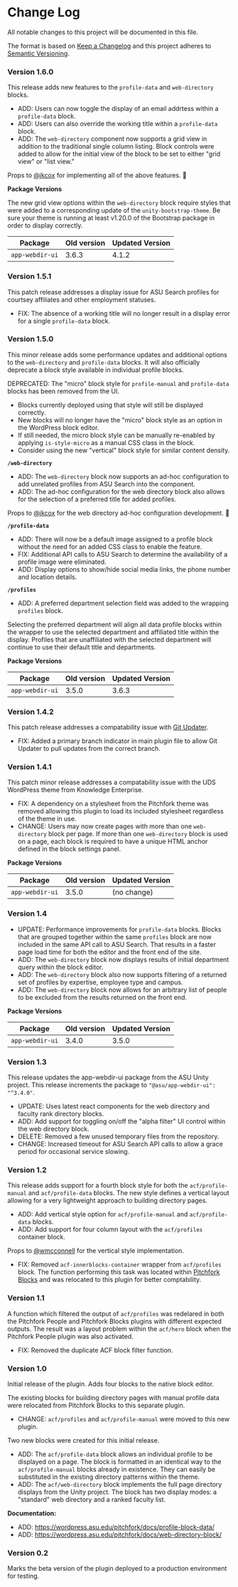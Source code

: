 # Change Log

All notable changes to this project will be documented in this file.

The format is based on [Keep a Changelog](http://keepachangelog.com/)
and this project adheres to [Semantic Versioning](http://semver.org/).

### Version 1.6.0

This release adds new features to the `profile-data` and `web-directory` blocks.

- ADD: Users can now toggle the display of an email addrtess within a `profile-data` block.
- ADD: Users can also override the working title within a `profile-data` block.
- ADD: The `web-directory` component now supports a grid view in addition to the traditional single column listing. Block controls were added to allow for the initial view of the block to be set to either "grid view" or "list view."

Props to [@jkcox](https://github.com/jkcox) for implementing all of the above features. :tada:

**Package Versions**

The new grid view options within the `web-directory` block require styles that were added to a corresponding update of the `unity-bootstrap-theme`. Be sure your theme is running at least v1.20.0 of the Bootstrap package in order to display correctly.

| Package         | Old version | Updated Version |
| --------------- | ----------- | --------------- |
| `app-webdir-ui` | 3.6.3       | 4.1.2           |

### Version 1.5.1

This patch release addresses a display issue for ASU Search profiles for courtsey affiliates and other employment statuses.

- FIX: The absence of a working title will no longer result in a display error for a single `profile-data` block.

### Version 1.5.0

This minor release adds some performance updates and additional options to the `web-directory` and `profile-data` blocks. It will also officially deprecate a block style available in individual profile blocks.

DEPRECATED: The "micro" block style for `profile-manual` and `profile-data` blocks has been removed from the UI.

- Blocks currently deployed using that style will still be displayed correctly.
- New blocks will no longer have the "micro" block style as an option in the WordPress block editor.
- If still needed, the micro block style can be manually re-enabled by applying `is-style-micro` as a manual CSS class in the block.
- Consider using the new "vertical" block style for similar content density.

**`/web-directory`**

- ADD: The `web-directory` block now supports an ad-hoc configuration to add unrelated profiles from ASU Search into the component.
- ADD: The ad-hoc configuration for the web directory block also allows for the selection of a preferred title for added profiles.

Props to [@jkcox](https://github.com/jkcox) for the web directory ad-hoc configuration development. :tada:

**`/profile-data`**

- ADD: There will now be a default image assigned to a profile block without the need for an added CSS class to enable the feature.
- FIX: Additional API calls to ASU Search to determine the availability of a profile image were eliminated.
- ADD: Display options to show/hide social media links, the phone number and location details.

**`/profiles`**

- ADD: A preferred department selection field was added to the wrapping `profiles` block.

Selecting the preferred department will align all data profile blocks within the wrapper to use the selected department and affiliated title within the display. Profiles that are unaffiliated with the selected department will continue to use their default title and departments.

**Package Versions**

| Package         | Old version | Updated Version |
| --------------- | ----------- | --------------- |
| `app-webdir-ui` | 3.5.0       | 3.6.3           |

### Version 1.4.2

This patch release addresses a compatability issue with [Git Updater](https://git-updater.com/).

- FIX: Added a primary branch indicator in main plugin file to allow Git Updater to pull updates from the correct branch.

### Version 1.4.1

This patch minor release addresses a compatability issue with the UDS WordPress theme from Knowledge Enterprise.

- FIX: A dependency on a stylesheet from the Pitchfork theme was removed allowing this plugin to load its included stylesheet regardless of the theme in use.
- CHANGE: Users may now create pages with more than one `web-directory` block per page. If more than one `web-directory` block is used on a page, each block is required to have a unique HTML anchor defined in the block settings panel.

**Package Versions**

| Package         | Old version | Updated Version |
| --------------- | ----------- | --------------- |
| `app-webdir-ui` | 3.5.0       | (no change)     |

### Version 1.4

- UPDATE: Performance improvements for `profile-data` blocks. Blocks that are grouped together within the same `profiles` block are now included in the same API call to ASU Search. That results in a faster page load time for both the editor and the front end of the site.
- ADD: The `web-directory` block now displays results of initial department query within the block editor.
- ADD: The `web-directory` block also now supports filtering of a returned set of profiles by expertise, employee type and campus.
- ADD: The `web-directory` block now allows for an arbitrary list of people to be excluded from the results returned on the front end.

**Package Versions**

| Package         | Old version | Updated Version |
| --------------- | ----------- | --------------- |
| `app-webdir-ui` | 3.4.0       | 3.5.0           |

### Version 1.3

This release updates the app-webdir-ui package from the ASU Unity project. This release increments the package to `"@asu/app-webdir-ui": "^3.4.0"`.

- UPDATE: Uses latest react components for the web directory and faculty rank directory blocks.
- ADD: Add support for toggling on/off the "alpha filter" UI control within the web directory block.
- DELETE: Removed a few unused temporary files from the repository.
- CHANGE: Increased timeout for ASU Search API calls to allow a grace period for occasional service slowing.

### Version 1.2

This release adds support for a fourth block style for both the `acf/profile-manual` and `acf/profile-data` blocks. The new style defines a vertical layout allowing for a very lightweight approach to building directory pages.

- ADD: Add vertical style option for `acf/profile-manual` and `acf/profile-data` blocks.
- ADD: Add support for four column layout with the `acf/profiles` container block.

Props to [@wmcconnell](https://github.com/wmcconnell) for the vertical style implementation.

- FIX: Removed `acf-innerblocks-container` wrapper from `acf/profiles` block. The function performing this task was located within [Pitchfork Blocks](https://github.com/asuengineering/pitchfork-blocks) and was relocated to this plugin for better comptability.

### Version 1.1

A function which filtered the output of `acf/profiles` was redelared in both the Pitchfork People and Pitchfork Blocks plugins with different expected outputs. The result was a layout problem within the `acf/hero` block when the Pitchfork People plugin was also activated.

- FIX: Removed the duplicate ACF block filter function.

### Version 1.0

Initial release of the plugin. Adds four blocks to the native block editor.

The existing blocks for building directory pages with manual profile data were relocated from Pitchfork Blocks to this separate plugin.

- CHANGE: `acf/profiles` and `acf/profile-manual` were moved to this new plugin.

Two new blocks were created for this initial release.

- ADD: The `acf/profile-data` block allows an individual profile to be displayed on a page. The block is formatted in an identical way to the `acf/profile-manual` blocks already in existence. They can easily be substituted in the existing directory patterns within the theme.
- ADD: The `acf/web-directory` block implements the full page directory displays from the Unity project. The block has two display modes: a "standard" web directory and a ranked faculty list.

**Documentation:**

- ADD: https://wordpress.asu.edu/pitchfork/docs/profile-block-data/
- ADD: https://wordpress.asu.edu/pitchfork/docs/web-directory-block/

### Version 0.2

Marks the beta version of the plugin deployed to a production environment for testing.
